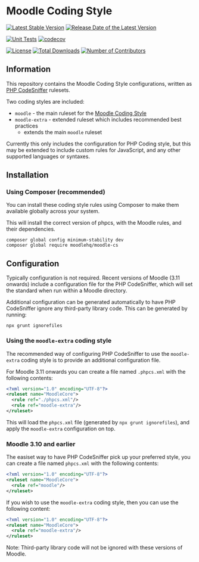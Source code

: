 # Moodle Coding Style

<div aria-hidden="true">

[![Latest Stable Version](https://poser.pugx.org/moodlehq/moodle-cs/v/stable)](https://packagist.org/packages/moodlehq/moodle-cs)
[![Release Date of the Latest Version](https://img.shields.io/github/release-date/moodlehq/moodle-cs.svg?maxAge=1800)](https://github.com/moodlehq/moodle-cs/releases)

[![Unit Tests](https://github.com/moodlehq/moodle-cs/actions/workflows/phpcs.yml/badge.svg)](https://github.com/moodlehq/moodle-cs/actions/workflows/phpcs.yml)
[![codecov](https://codecov.io/gh/moodlehq/moodle-cs/branch/main/graph/badge.svg?token=Z4I955IU0H)](https://codecov.io/gh/moodlehq/moodle-cs)

[![License](https://poser.pugx.org/moodlehq/moodle-cs/license)](https://github.com/moodlehq/moodle-cs/blob/main/LICENSE)
[![Total Downloads](https://poser.pugx.org/moodlehq/moodle-cs/downloads)](https://packagist.org/packages/moodlehq/moodle-cs/stats)
[![Number of Contributors](https://img.shields.io/github/contributors/moodlehq/moodle-cs.svg?maxAge=3600)](https://github.com/moodlehq/moodle-cs/graphs/contributors)

</div>

## Information

This repository contains the Moodle Coding Style configurations, written as [PHP CodeSniffer](https://github.com/squizlabs/PHP_CodeSniffer) rulesets.

Two coding styles are included:

- `moodle` - the main ruleset for the [Moodle Coding Style](https://moodledev.io/general/development/policies/codingstyle)
- `moodle-extra` - extended ruleset which includes recommended best practices
  - extends the main `moodle` ruleset

Currently this only includes the configuration for PHP Coding style, but this may be extended to include custom rules for JavaScript, and any other supported languages or syntaxes.

## Installation

### Using Composer (recommended)

You can install these coding style rules using Composer to make them available globally across your system.

This will install the correct version of phpcs, with the Moodle rules, and their dependencies.

```shell
composer global config minimum-stability dev
composer global require moodlehq/moodle-cs
```

## Configuration

Typically configuration is not required. Recent versions of Moodle (3.11 onwards) include a configuration file for the PHP CodeSniffer, which will set the standard when run within a Moodle directory.

Additional configuration can be generated automatically to have PHP CodeSniffer ignore any third-party library code. This can be generated by running:

```shell
npx grunt ignorefiles
```

### Using the `moodle-extra` coding style

The recommended way of configuring PHP CodeSniffer to use the `moodle-extra` coding style is to provide an additional configuration file.

For Moodle 3.11 onwards you can create a file named `.phpcs.xml` with the following contents:

```xml
<?xml version="1.0" encoding="UTF-8"?>
<ruleset name="MoodleCore">
  <rule ref="./phpcs.xml"/>
  <rule ref="moodle-extra"/>
</ruleset>
```

This will load the `phpcs.xml` file (generated by `npx grunt ignorefiles`), and apply the `moodle-extra` configuration on top.

### Moodle 3.10 and earlier

The easiset way to have PHP CodeSniffer pick up your preferred style, you can create a file named `phpcs.xml` with the following contents:

```xml
<?xml version="1.0" encoding="UTF-8"?>
<ruleset name="MoodleCore">
  <rule ref="moodle"/>
</ruleset>
```

If you wish to use the `moodle-extra` coding style, then you can use the following content:

```xml
<?xml version="1.0" encoding="UTF-8"?>
<ruleset name="MoodleCore">
  <rule ref="moodle-extra"/>
</ruleset>
```

Note: Third-party library code will not be ignored with these versions of Moodle.
